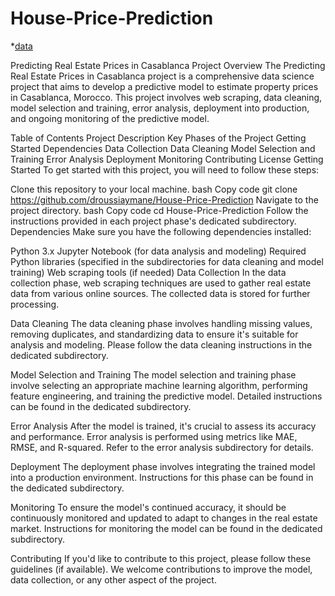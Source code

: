 # House-Price-Prediction


*[data](https://um6p-my.sharepoint.com/:x:/g/personal/aymane_droussi_emines_um6p_ma/ERZ7kwM6N1dBlKjK0YJouEkBzoQ2vDCxq3JVhXJtx5glog?rtime=T7wIOwXQ20g)


Predicting Real Estate Prices in Casablanca
Project Overview
The Predicting Real Estate Prices in Casablanca project is a comprehensive data science project that aims to develop a predictive model to estimate property prices in Casablanca, Morocco. This project involves web scraping, data cleaning, model selection and training, error analysis, deployment into production, and ongoing monitoring of the predictive model.

Table of Contents
Project Description
Key Phases of the Project
Getting Started
Dependencies
Data Collection
Data Cleaning
Model Selection and Training
Error Analysis
Deployment
Monitoring
Contributing
License
Getting Started
To get started with this project, you will need to follow these steps:

Clone this repository to your local machine.
bash
Copy code
git clone https://github.com/droussiaymane/House-Price-Prediction
Navigate to the project directory.
bash
Copy code
cd House-Price-Prediction
Follow the instructions provided in each project phase's dedicated subdirectory.
Dependencies
Make sure you have the following dependencies installed:

Python 3.x
Jupyter Notebook (for data analysis and modeling)
Required Python libraries (specified in the subdirectories for data cleaning and model training)
Web scraping tools (if needed)
Data Collection
In the data collection phase, web scraping techniques are used to gather real estate data from various online sources. The collected data is stored for further processing.

Data Cleaning
The data cleaning phase involves handling missing values, removing duplicates, and standardizing data to ensure it's suitable for analysis and modeling. Please follow the data cleaning instructions in the dedicated subdirectory.

Model Selection and Training
The model selection and training phase involve selecting an appropriate machine learning algorithm, performing feature engineering, and training the predictive model. Detailed instructions can be found in the dedicated subdirectory.

Error Analysis
After the model is trained, it's crucial to assess its accuracy and performance. Error analysis is performed using metrics like MAE, RMSE, and R-squared. Refer to the error analysis subdirectory for details.

Deployment
The deployment phase involves integrating the trained model into a production environment. Instructions for this phase can be found in the dedicated subdirectory.

Monitoring
To ensure the model's continued accuracy, it should be continuously monitored and updated to adapt to changes in the real estate market. Instructions for monitoring the model can be found in the dedicated subdirectory.

Contributing
If you'd like to contribute to this project, please follow these guidelines (if available). We welcome contributions to improve the model, data collection, or any other aspect of the project.
